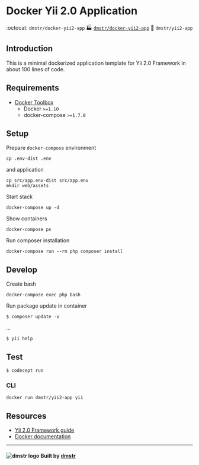 Docker Yii 2.0 Application
==========================

:octocat: `dmstr/docker-yii2-app`
:factory: [`dmstr/docker-yii2-app`](https://git.hrzg.de/dmstr/docker-yii2-app)
:whale: `dmstr/yii2-app`

## Introduction

This is a minimal dockerized application template for Yii 2.0 Framework in about 100 lines of code.

## Requirements

- [Docker Toolbox](https://www.docker.com/products/docker-toolbox)
  - Docker `>=1.10`
  - docker-compose `>=1.7.0`

## Setup

Prepare `docker-compose` environment

    cp .env-dist .env

and application    
    
    cp src/app.env-dist src/app.env
    mkdir web/assets

Start stack

    docker-compose up -d

Show containers

    docker-compose ps

Run composer installation

    docker-compose run --rm php composer install


## Develop

Create bash    
    
    docker-compose exec php bash

Run package update in container    
    
    $ composer update -v

...

    $ yii help
      
## Test
      
    $ codecept run      
    
### CLI
    
    docker run dmstr/yii2-app yii

## Resources
    
- [Yii 2.0 Framework guide](http://www.yiiframework.com/doc-2.0/guide-index.html)
- [Docker documentation](https://docs.docker.com)
    
---

#### ![dmstr logo](http://t.phundament.com/dmstr-16-cropped.png) Built by [dmstr](http://diemeisterei.de)
